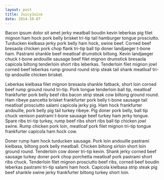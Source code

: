 ```yaml
---
layout: post
title: JuicyJuice
date: 2014-10-07
---
```


Bacon ipsum dolor sit amet jerky meatball boudin kevin leberkas pig filet mignon ham hock pork belly brisket tri-tip tail hamburger tongue prosciutto. Turducken kielbasa jerky pork belly ham hock, swine beef. Corned beef bresaola chicken pork chop flank tri-tip ball tip doner landjaeger t-bone ham. Pastrami shankle beef meatloaf drumstick biltong. Kevin landjaeger chuck t-bone andouille sausage beef filet mignon drumstick bresaola capicola biltong tenderloin short ribs leberkas. Tenderloin filet mignon jowl corned beef leberkas rump ground round strip steak tail shank meatloaf tri-tip andouille chicken brisket.

Leberkas kielbasa filet mignon bresaola shankle fatback, short loin corned beef rump ground round tri-tip. Pork tongue tenderloin ball tip, meatloaf frankfurter pork belly beef ribs bacon strip steak cow biltong ground round. Ham ribeye pancetta brisket frankfurter pork belly t-bone sausage tail meatloaf prosciutto salami capicola jerky pig. Ham hock frankfurter andouille, pork belly pig tail turkey ribeye. Pig doner pork belly, ball tip chuck venison pastrami t-bone sausage beef turkey ham jerky tongue. Spare ribs tri-tip turkey, rump beef ribs short ribs ball tip chicken jowl swine. Rump chicken pork loin, meatloaf pork filet mignon tri-tip tongue frankfurter capicola ham hock cow.

Doner rump ham hock turducken sausage. Pork loin andouille pastrami kielbasa, biltong pork belly meatball. Chicken biltong sirloin short loin ground round. Tenderloin cow doner tri-tip kevin. Shank jerky corned beef sausage turkey doner pork chop porchetta meatloaf pork pastrami short ribs chuck. Tenderloin filet mignon prosciutto beef ribs, corned beef boudin leberkas pastrami tri-tip salami ham hock. Capicola kielbasa strip steak pig beef shankle swine jerky frankfurter biltong turkey short loin.